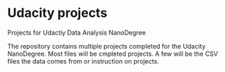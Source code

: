 # Udacity projects
Projects for Udactiy Data Analysis NanoDegree

The repository contains multiple projects completed for the Udacity NanoDegree. Most files will be cmpleted projects. A few will be the CSV files the data comes from or instruction on projects.
